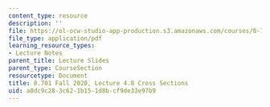 ```yaml
---
content_type: resource
description: ''
file: https://ol-ocw-studio-app-production.s3.amazonaws.com/courses/8-701-introduction-to-nuclear-and-particle-physics-fall-2020/a0dc9c283c621b151d8bcf9de33e97b9_MIT8_701f20_lec4.8.pdf
file_type: application/pdf
learning_resource_types:
- Lecture Notes
parent_title: Lecture Slides
parent_type: CourseSection
resourcetype: Document
title: 8.701 Fall 2020, Lecture 4.8 Cross Sections
uid: a0dc9c28-3c62-1b15-1d8b-cf9de33e97b9
---
```

